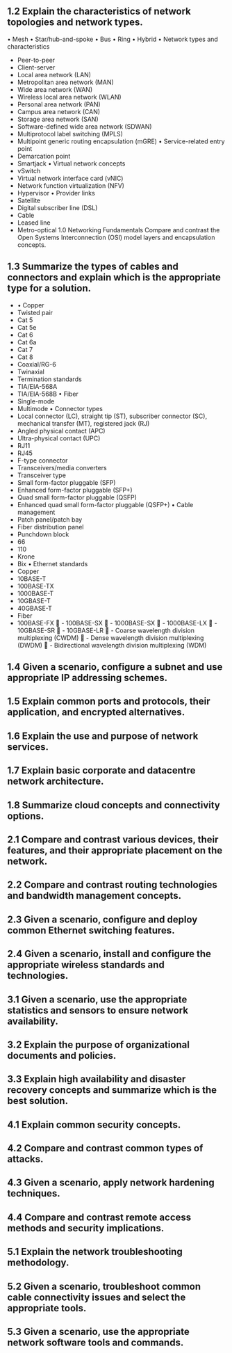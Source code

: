 ## 1.2 Explain the characteristics of network topologies and network types.
• Mesh
• Star/hub-and-spoke
• Bus
• Ring
• Hybrid
• Network types and characteristics
- Peer-to-peer
- Client-server
- Local area network (LAN)
- Metropolitan area network (MAN)
- Wide area network (WAN)
- Wireless local area network (WLAN)
- Personal area network (PAN)
- Campus area network (CAN)
- Storage area network (SAN)
- Software-defined wide area network (SDWAN)
- Multiprotocol label switching (MPLS)
- Multipoint generic routing encapsulation (mGRE)
• Service-related entry point
- Demarcation point
- Smartjack
• Virtual network concepts
- vSwitch
- Virtual network interface card (vNIC)
- Network function virtualization (NFV)
- Hypervisor
• Provider links
- Satellite
- Digital subscriber line (DSL)
- Cable
- Leased line
- Metro-optical
1.0 Networking Fundamentals
Compare and contrast the Open Systems Interconnection
(OSI) model layers and encapsulation concepts.

## 1.3 Summarize the types of cables and connectors and explain which is the appropriate type for a solution.
- • Copper
- Twisted pair
- Cat 5
- Cat 5e
- Cat 6
- Cat 6a
- Cat 7
- Cat 8
- Coaxial/RG-6
- Twinaxial
- Termination standards
- TIA/EIA-568A
- TIA/EIA-568B
• Fiber
- Single-mode
- Multimode
• Connector types
- Local connector (LC), straight tip (ST),
subscriber connector (SC), mechanical
transfer (MT), registered jack (RJ)
- Angled physical contact (APC)
- Ultra-physical contact (UPC)
- RJ11
- RJ45
- F-type connector
- Transceivers/media converters
- Transceiver type
- Small form-factor pluggable (SFP)
- Enhanced form-factor
pluggable (SFP+)
- Quad small form-factor
pluggable (QSFP)
- Enhanced quad small
form-factor pluggable (QSFP+)
• Cable management
- Patch panel/patch bay
- Fiber distribution panel
- Punchdown block
- 66
- 110
- Krone
- Bix
• Ethernet standards
- Copper
- 10BASE-T
- 100BASE-TX
- 1000BASE-T
- 10GBASE-T
- 40GBASE-T
- Fiber
- 100BASE-FX
 - 100BASE-SX
 - 1000BASE-SX
 - 1000BASE-LX
 - 10GBASE-SR
 - 10GBASE-LR
 - Coarse wavelength
division multiplexing (CWDM)
 - Dense wavelength
division multiplexing (DWDM)
 - Bidirectional wavelength
division multiplexing (WDM)
## 1.4 Given a scenario, configure a subnet and use appropriate IP addressing schemes.
## 1.5 Explain common ports and protocols, their application, and encrypted alternatives.
## 1.6 Explain the use and purpose of network services.
## 1.7 Explain basic corporate and datacentre network architecture.
## 1.8 Summarize cloud concepts and connectivity options.
## 2.1 Compare and contrast various devices, their features, and their appropriate placement on the network.
## 2.2 Compare and contrast routing technologies and bandwidth management concepts.
## 2.3 Given a scenario, configure and deploy common Ethernet switching features.
## 2.4 Given a scenario, install and configure the appropriate wireless standards and technologies.
## 3.1 Given a scenario, use the appropriate statistics and sensors to ensure network availability.
## 3.2 Explain the purpose of organizational documents and policies.
## 3.3 Explain high availability and disaster recovery concepts and summarize which is the best solution.
## 4.1 Explain common security concepts.
## 4.2 Compare and contrast common types of attacks.
## 4.3 Given a scenario, apply network hardening techniques.
## 4.4 Compare and contrast remote access methods and security implications.
## 5.1 Explain the network troubleshooting methodology.
## 5.2 Given a scenario, troubleshoot common cable connectivity issues and select the appropriate tools.
## 5.3 Given a scenario, use the appropriate network software tools and commands.